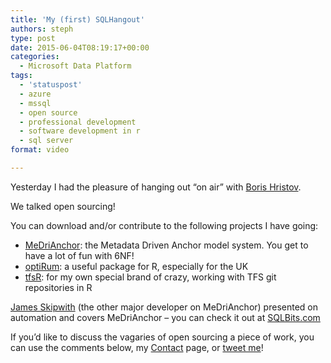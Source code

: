 ```yaml
---
title: 'My (first) SQLHangout'
authors: steph
type: post
date: 2015-06-04T08:19:17+00:00
categories:
  - Microsoft Data Platform
tags:
  - 'statuspost'
  - azure
  - mssql
  - open source
  - professional development
  - software development in r
  - sql server
format: video

---
```

Yesterday I had the pleasure of hanging out &#8220;on air&#8221; with [Boris Hristov][1].

We talked open sourcing!
  


You can download and/or contribute to the following projects I have going:

  * [MeDriAnchor][2]: the Metadata Driven Anchor model system. You get to have a lot of fun with 6NF!
  * [optiRum][3]: a useful package for R, especially for the UK
  * [tfsR][4]: for my own special brand of crazy, working with TFS git repositories in R

[James Skipwith][5] (the other major developer on MeDriAnchor) presented on automation and covers MeDriAnchor &#8211; you can check it out at [SQLBits.com][6]

If you&#8217;d like to discuss the vagaries of open sourcing a piece of work, you can use the comments below, my [Contact][7] page, or [tweet me][8]!

 [1]: https://twitter.com/BorisHristov
 [2]: https://github.com/stephlocke/MeDriAnchor
 [3]: https://github.com/stephlocke/optiRum
 [4]: https://github.com/stephlocke/tfsR
 [5]: https://twitter.com/TheSQLPimp
 [6]: http://sqlbits.com/Sessions/Event14/Metadata_Driven_Automation_A_Primer
 [7]: https://itsalocke.com/contact-us-page/
 [8]: https://twitter.com/stefflocke